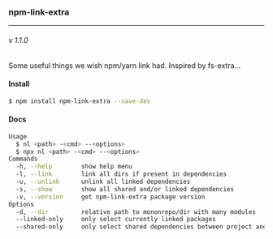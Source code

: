 ### npm-link-extra
---
###### v 1.1.0

Some useful things we wish npm/yarn link had. Inspired by fs-extra...

#### Install
```bash
$ npm install npm-link-extra --save-dev
```

#### Docs
```bash
Usage
  $ nl <path> -<cmd> --<options>
  $ npx nl <path> -<cmd> --<options>
Commands
  -h, --help        show help menu
  -l, --link        link all dirs if present in dependencies
  -u, --unlink      unlink all linked dependencies
  -s, --show        show all shared and/or linked dependencies
  -v, --version     get npm-link-extra package version
Options
  -d, --dir         relative path to mononrepo/dir with many modules
  --linked-only     only select currently linked packages
  --shared-only     only select shared dependencies between project and target dir
```